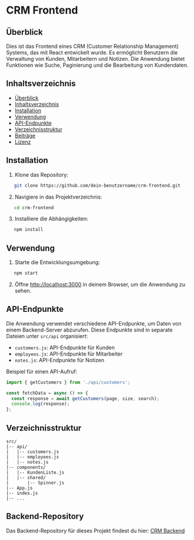 # CRM Frontend

## Überblick

Dies ist das Frontend eines CRM (Customer Relationship Management) Systems, das mit React entwickelt
wurde. Es ermöglicht Benutzern die Verwaltung von Kunden, Mitarbeitern und Notizen. Die Anwendung bietet Funktionen wie Suche, Paginierung und die Bearbeitung von Kundendaten.

## Inhaltsverzeichnis

- [Überblick](#überblick)
- [Inhaltsverzeichnis](#inhaltsverzeichnis)
- [Installation](#installation)
- [Verwendung](#verwendung)
- [API-Endpunkte](#api-endpunkte)
- [Verzeichnisstruktur](#verzeichnisstruktur)
- [Beiträge](#beiträge)
- [Lizenz](#lizenz)

## Installation

1. Klone das Repository:
```bash
   git clone https://github.com/dein-benutzername/crm-frontend.git
```
2. Navigiere in das Projektverzeichnis:
```bash
   cd crm-frontend
```
3. Installiere die Abhängigkeiten:
```bash
   npm install
```

## Verwendung

1. Starte die Entwicklungsumgebung:
```bash
   npm start
```
2. Öffne [http://localhost:3000](http://localhost:3000) in deinem Browser, um die Anwendung zu sehen.

## API-Endpunkte

Die Anwendung verwendet verschiedene API-Endpunkte, um Daten von einem Backend-Server abzurufen. Diese Endpunkte sind in separate Dateien unter `src/api` organisiert:

- `customers.js`: API-Endpunkte für Kunden
- `employees.js`: API-Endpunkte für Mitarbeiter
- `notes.js`: API-Endpunkte für Notizen

Beispiel für einen API-Aufruf:
```javascript
import { getCustomers } from './api/customers';

const fetchData = async () => {
  const response = await getCustomers(page, size, search);
  console.log(response);
};
```

## Verzeichnisstruktur

```plaintext
src/
|-- api/
|   |-- customers.js
|   |-- employees.js
|   |-- notes.js
|-- components/
|   |-- KundenListe.js
|   |-- shared/
|       |-- Spinner.js
|-- App.js
|-- index.js
|-- ...
```

## Backend-Repository
Das Backend-Repository für dieses Projekt findest du hier: [CRM Backend](https://github.com/AhmedElyacoubiForJ/crm)
